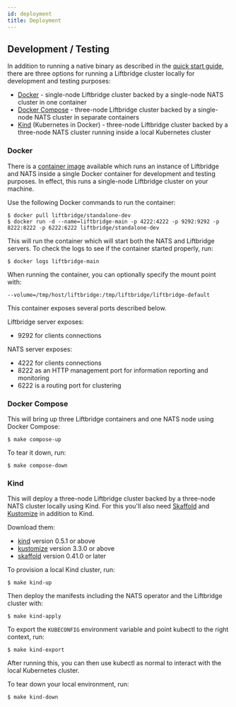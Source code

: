 ```yaml
---
id: deployment
title: Deployment
---
```


## Development / Testing

In addition to running a native binary as described in the [quick start
guide](./quick_start.md), there are three options for running a Liftbridge
cluster locally for development and testing purposes:

- [Docker](https://www.docker.com) - single-node Liftbridge cluster backed by a
  single-node NATS cluster in one container
- [Docker Compose](https://docs.docker.com/compose) - three-node Liftbridge
  cluster backed by a single-node NATS cluster in separate containers
- [Kind](https://kind.sigs.k8s.io) (Kubernetes in Docker) - three-node
  Liftbridge cluster backed by a three-node NATS cluster running inside a local
  Kubernetes cluster

### Docker

There is a [container image](https://hub.docker.com/r/liftbridge/standalone-dev)
available which runs an instance of Liftbridge and NATS inside a single Docker
container for development and testing purposes. In effect, this runs a
single-node Liftbridge cluster on your machine.

Use the following Docker commands to run the container:

```shell
$ docker pull liftbridge/standalone-dev
$ docker run -d --name=liftbridge-main -p 4222:4222 -p 9292:9292 -p 8222:8222 -p 6222:6222 liftbridge/standalone-dev
```

This will run the container which will start both the NATS and Liftbridge
servers. To check the logs to see if the container started properly, run:

```shell
$ docker logs liftbridge-main
```

When running the container, you can optionally specify the mount point with:

`--volume=/tmp/host/liftbridge:/tmp/liftbridge/liftbridge-default`

This container exposes several ports described below.

Liftbridge server exposes:
- 9292 for clients connections

NATS server exposes:
- 4222 for clients connections
- 8222 as an HTTP management port for information reporting and monitoring
- 6222 is a routing port for clustering

### Docker Compose

This will bring up three Liftbridge containers and one NATS node using Docker
Compose:

```shell
$ make compose-up
```

To tear it down, run:

```shell
$ make compose-down
```

### Kind

This will deploy a three-node Liftbridge cluster backed by a three-node NATS
cluster locally using Kind. For this you'll also need
[Skaffold](https://skaffold.dev) and [Kustomize](https://kustomize.io) in
addition to Kind.

Download them:
- [kind](https://github.com/kubernetes-sigs/kind/releases) version 0.5.1 or
  above
- [kustomize](https://github.com/kubernetes-sigs/kustomize/releases) version
  3.3.0 or above
- [skaffold](https://skaffold.dev/docs/install/) version 0.41.0 or later

To provision a local Kind cluster, run:

```shell
$ make kind-up
```

Then deploy the manifests including the NATS operator and the Liftbridge
cluster with:

```shell
$ make kind-apply
```

To export the `KUBECONFIG` environment variable and point kubectl to the right
context, run:

```shell
$ make kind-export
```

After running this, you can then use kubectl as normal to interact with the
local Kubernetes cluster.

To tear down your local environment, run:

```shell
$ make kind-down
```
